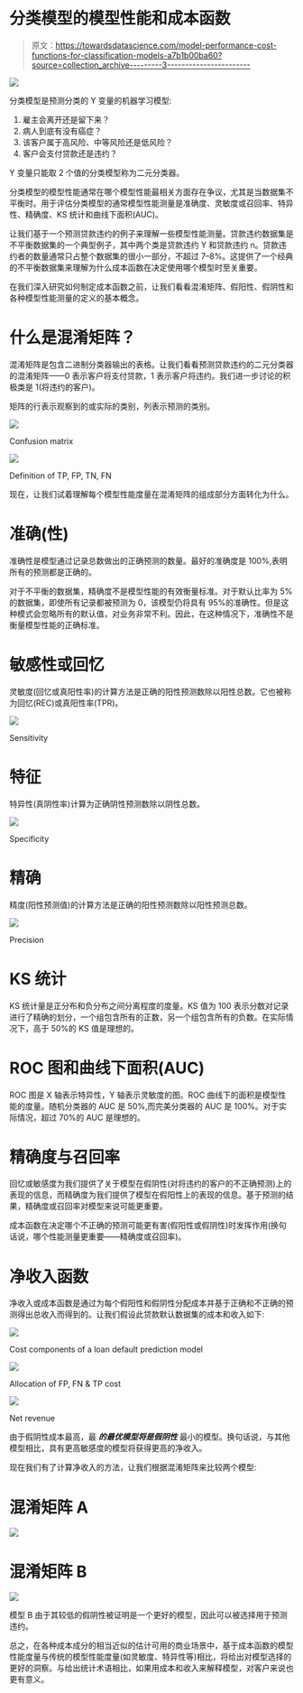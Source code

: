 # 分类模型的模型性能和成本函数

> 原文：<https://towardsdatascience.com/model-performance-cost-functions-for-classification-models-a7b1b00ba60?source=collection_archive---------3----------------------->

![](img/30b72e655542f0d924feb82df1eb724d.png)

分类模型是预测分类的 Y 变量的机器学习模型:

1.  雇主会离开还是留下来？
2.  病人到底有没有癌症？
3.  该客户属于高风险、中等风险还是低风险？
4.  客户会支付贷款还是违约？

Y 变量只能取 2 个值的分类模型称为二元分类器。

分类模型的模型性能通常在哪个模型性能最相关方面存在争议，尤其是当数据集不平衡时。用于评估分类模型的通常模型性能测量是准确度、灵敏度或召回率、特异性、精确度、KS 统计和曲线下面积(AUC)。

让我们基于一个预测贷款违约的例子来理解一些模型性能测量。贷款违约数据集是不平衡数据集的一个典型例子，其中两个类是贷款违约 Y 和贷款违约 n。贷款违约者的数量通常只占整个数据集的很小一部分，不超过 7–8%。这提供了一个经典的不平衡数据集来理解为什么成本函数在决定使用哪个模型时至关重要。

在我们深入研究如何制定成本函数之前，让我们看看混淆矩阵、假阳性、假阴性和各种模型性能测量的定义的基本概念。

# 什么是混淆矩阵？

混淆矩阵是包含二进制分类器输出的表格。让我们看看预测贷款违约的二元分类器的混淆矩阵——0 表示客户将支付贷款，1 表示客户将违约。我们进一步讨论的积极类是 1(将违约的客户)。

矩阵的行表示观察到的或实际的类别，列表示预测的类别。

![](img/554ff60609fbd84388fd0e282b979943.png)

Confusion matrix

![](img/6d106673c03b151d5414e20cb819cc39.png)

Definition of TP, FP, TN, FN

现在，让我们试着理解每个模型性能度量在混淆矩阵的组成部分方面转化为什么。

# 准确(性)

准确性是模型通过记录总数做出的正确预测的数量。最好的准确度是 100%,表明所有的预测都是正确的。

对于不平衡的数据集，精确度不是模型性能的有效衡量标准。对于默认比率为 5%的数据集，即使所有记录都被预测为 0，该模型仍将具有 95%的准确性。但是这种模式会忽略所有的默认值，对业务非常不利。因此，在这种情况下，准确性不是衡量模型性能的正确标准。

# 敏感性或回忆

灵敏度(回忆或真阳性率)的计算方法是正确的阳性预测数除以阳性总数。它也被称为回忆(REC)或真阳性率(TPR)。

![](img/cef9916c35d8e23e436ec89c2f09d950.png)

Sensitivity

# 特征

特异性(真阴性率)计算为正确阴性预测数除以阴性总数。

![](img/5d4dafbb1d380f272277b017f1aaa177.png)

Specificity

# 精确

精度(阳性预测值)的计算方法是正确的阳性预测数除以阳性预测总数。

![](img/910acb282dbf8ab2bf983cfa211afa3d.png)

Precision

# KS 统计

KS 统计量是正分布和负分布之间分离程度的度量。KS 值为 100 表示分数对记录进行了精确的划分，一个组包含所有的正数，另一个组包含所有的负数。在实际情况下，高于 50%的 KS 值是理想的。

# ROC 图和曲线下面积(AUC)

ROC 图是 X 轴表示特异性，Y 轴表示灵敏度的图。ROC 曲线下的面积是模型性能的度量。随机分类器的 AUC 是 50%,而完美分类器的 AUC 是 100%。对于实际情况，超过 70%的 AUC 是理想的。

# 精确度与召回率

回忆或敏感度为我们提供了关于模型在假阴性(对将违约的客户的不正确预测)上的表现的信息，而精确度为我们提供了模型在假阳性上的表现的信息。基于预测的结果，精确度或召回率对模型来说可能更重要。

成本函数在决定哪个不正确的预测可能更有害(假阳性或假阴性)时发挥作用(换句话说，哪个性能测量更重要——精确度或召回率)。

# 净收入函数

净收入或成本函数是通过为每个假阳性和假阴性分配成本并基于正确和不正确的预测得出总收入而得到的。让我们假设此贷款默认数据集的成本和收入如下:

![](img/3545d21d89a14c70d5d2fccd94a507b0.png)

Cost components of a loan default prediction model

![](img/0e62c750d3a74e1dacd23d1f645708b0.png)

Allocation of FP, FN & TP cost

![](img/271586db464960608d9d6afa7d1a5f7a.png)

Net revenue

由于假阴性成本最高，最 ***的最优模型将是假阴性*** 最小的模型。换句话说，与其他模型相比，具有更高敏感度的模型将获得更高的净收入。

现在我们有了计算净收入的方法，让我们根据混淆矩阵来比较两个模型:

# 混淆矩阵 A

![](img/2a5f03246400472e426c8abdb2dc4c32.png)

# 混淆矩阵 B

![](img/2f9b810eda6749614bb72ede4280be7b.png)

模型 B 由于其较低的假阴性被证明是一个更好的模型，因此可以被选择用于预测违约。

总之，在各种成本成分的相当近似的估计可用的商业场景中，基于成本函数的模型性能度量与传统的模型性能度量(如灵敏度、特异性等)相比，将给出对模型选择的更好的洞察。与给出统计术语相比，如果用成本和收入来解释模型，对客户来说也更有意义。